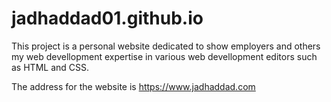 # jadhaddad01.github.io

This project is a personal website dedicated to show employers and others my web devellopment expertise in various web devellopment editors such as HTML and CSS.

The address for the website is https://www.jadhaddad.com
